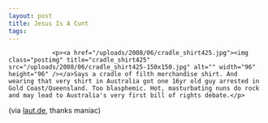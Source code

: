 ```yaml
---
layout: post
title: Jesus Is A Cunt
tags:
---
```



                <p><a href="/uploads/2008/06/cradle_shirt425.jpg"><img class="postimg" title="cradle_shirt425" src="/uploads/2008/06/cradle_shirt425-150x150.jpg" alt="" width="96" height="96" /></a>Says a cradle of filth merchandise shirt. And wearing that very shirt in Australia got one 16yr old guy arrested in Gold Coast/Queensland. Too blasphemic. Hot, masturbating nuns do rock and may lead to Australia's very first bill of rights debate.</p>
<p>(via <a href="http://www.laut.de/vorlaut/news/2008/06/25/19097/index.htm">laut.de</a>, thanks maniac)</p>

